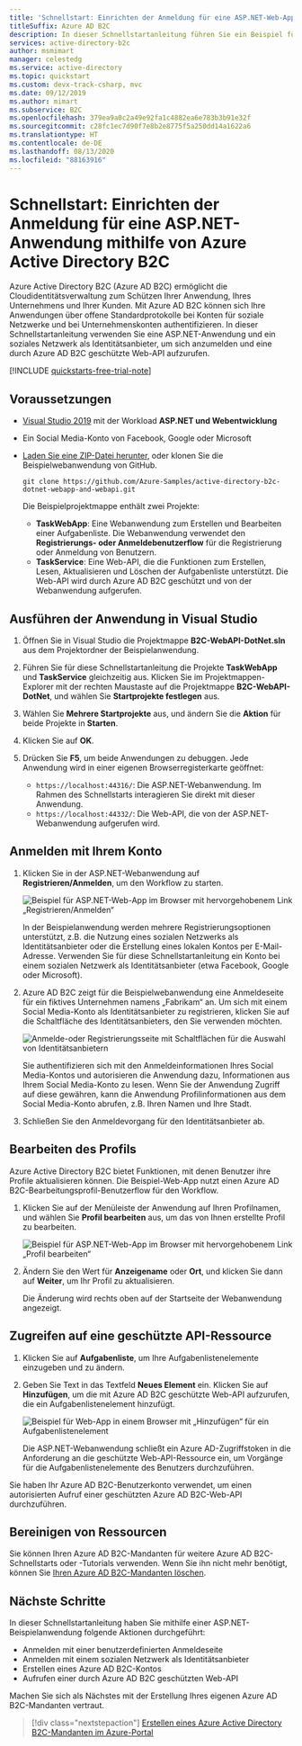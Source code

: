 ```yaml
---
title: 'Schnellstart: Einrichten der Anmeldung für eine ASP.NET-Web-App'
titleSuffix: Azure AD B2C
description: In dieser Schnellstartanleitung führen Sie ein Beispiel für eine ASP.NET-Web-App aus, bei der die Kontoanmeldung über Azure Active Directory B2C erfolgt.
services: active-directory-b2c
author: msmimart
manager: celestedg
ms.service: active-directory
ms.topic: quickstart
ms.custom: devx-track-csharp, mvc
ms.date: 09/12/2019
ms.author: mimart
ms.subservice: B2C
ms.openlocfilehash: 379ea9a0c2a49e92fa1c4882ea6e783b3b91e32f
ms.sourcegitcommit: c28fc1ec7d90f7e8b2e8775f5a250dd14a1622a6
ms.translationtype: HT
ms.contentlocale: de-DE
ms.lasthandoff: 08/13/2020
ms.locfileid: "88163916"
---
```

# <a name="quickstart-set-up-sign-in-for-an-aspnet-application-using-azure-active-directory-b2c"></a>Schnellstart: Einrichten der Anmeldung für eine ASP.NET-Anwendung mithilfe von Azure Active Directory B2C

Azure Active Directory B2C (Azure AD B2C) ermöglicht die Cloudidentitätsverwaltung zum Schützen Ihrer Anwendung, Ihres Unternehmens und Ihrer Kunden. Mit Azure AD B2C können sich Ihre Anwendungen über offene Standardprotokolle bei Konten für soziale Netzwerke und bei Unternehmenskonten authentifizieren. In dieser Schnellstartanleitung verwenden Sie eine ASP.NET-Anwendung und ein soziales Netzwerk als Identitätsanbieter, um sich anzumelden und eine durch Azure AD B2C geschützte Web-API aufzurufen.

[!INCLUDE [quickstarts-free-trial-note](../../includes/quickstarts-free-trial-note.md)]

## <a name="prerequisites"></a>Voraussetzungen

- [Visual Studio 2019](https://www.visualstudio.com/downloads/) mit der Workload **ASP.NET und Webentwicklung**
- Ein Social Media-Konto von Facebook, Google oder Microsoft
- [Laden Sie eine ZIP-Datei herunter](https://github.com/Azure-Samples/active-directory-b2c-dotnet-webapp-and-webapi/archive/master.zip), oder klonen Sie die Beispielwebanwendung von GitHub.

    ```
    git clone https://github.com/Azure-Samples/active-directory-b2c-dotnet-webapp-and-webapi.git
    ```

    Die Beispielprojektmappe enthält zwei Projekte:

    - **TaskWebApp**: Eine Webanwendung zum Erstellen und Bearbeiten einer Aufgabenliste. Die Webanwendung verwendet den **Registrierungs- oder Anmeldebenutzerflow** für die Registrierung oder Anmeldung von Benutzern.
    - **TaskService**: Eine Web-API, die die Funktionen zum Erstellen, Lesen, Aktualisieren und Löschen der Aufgabenliste unterstützt. Die Web-API wird durch Azure AD B2C geschützt und von der Webanwendung aufgerufen.

## <a name="run-the-application-in-visual-studio"></a>Ausführen der Anwendung in Visual Studio

1. Öffnen Sie in Visual Studio die Projektmappe **B2C-WebAPI-DotNet.sln** aus dem Projektordner der Beispielanwendung.
2. Führen Sie für diese Schnellstartanleitung die Projekte **TaskWebApp** und **TaskService** gleichzeitig aus. Klicken Sie im Projektmappen-Explorer mit der rechten Maustaste auf die Projektmappe **B2C-WebAPI-DotNet**, und wählen Sie **Startprojekte festlegen** aus.
3. Wählen Sie **Mehrere Startprojekte** aus, und ändern Sie die **Aktion** für beide Projekte in **Starten**.
4. Klicken Sie auf **OK**.
5. Drücken Sie **F5**, um beide Anwendungen zu debuggen. Jede Anwendung wird in einer eigenen Browserregisterkarte geöffnet:

    - `https://localhost:44316/`: Die ASP.NET-Webanwendung. Im Rahmen des Schnellstarts interagieren Sie direkt mit dieser Anwendung.
    - `https://localhost:44332/`: Die Web-API, die von der ASP.NET-Webanwendung aufgerufen wird.

## <a name="sign-in-using-your-account"></a>Anmelden mit Ihrem Konto

1. Klicken Sie in der ASP.NET-Webanwendung auf **Registrieren/Anmelden**, um den Workflow zu starten.

    ![Beispiel für ASP.NET-Web-App im Browser mit hervorgehobenem Link „Registrieren/Anmelden“](./media/quickstart-web-app-dotnet/web-app-sign-in.png)

    In der Beispielanwendung werden mehrere Registrierungsoptionen unterstützt, z.B. die Nutzung eines sozialen Netzwerks als Identitätsanbieter oder die Erstellung eines lokalen Kontos per E-Mail-Adresse. Verwenden Sie für diese Schnellstartanleitung ein Konto bei einem sozialen Netzwerk als Identitätsanbieter (etwa Facebook, Google oder Microsoft).

2. Azure AD B2C zeigt für die Beispielwebanwendung eine Anmeldeseite für ein fiktives Unternehmen namens „Fabrikam“ an. Um sich mit einem Social Media-Konto als Identitätsanbieter zu registrieren, klicken Sie auf die Schaltfläche des Identitätsanbieters, den Sie verwenden möchten.

    ![Anmelde-oder Registrierungsseite mit Schaltflächen für die Auswahl von Identitätsanbietern](./media/quickstart-web-app-dotnet/sign-in-or-sign-up-web.png)

    Sie authentifizieren sich mit den Anmeldeinformationen Ihres Social Media-Kontos und autorisieren die Anwendung dazu, Informationen aus Ihrem Social Media-Konto zu lesen. Wenn Sie der Anwendung Zugriff auf diese gewähren, kann die Anwendung Profilinformationen aus dem Social Media-Konto abrufen, z.B. Ihren Namen und Ihre Stadt.

3. Schließen Sie den Anmeldevorgang für den Identitätsanbieter ab.

## <a name="edit-your-profile"></a>Bearbeiten des Profils

Azure Active Directory B2C bietet Funktionen, mit denen Benutzer ihre Profile aktualisieren können. Die Beispiel-Web-App nutzt einen Azure AD B2C-Bearbeitungsprofil-Benutzerflow für den Workflow.

1. Klicken Sie auf der Menüleiste der Anwendung auf Ihren Profilnamen, und wählen Sie **Profil bearbeiten** aus, um das von Ihnen erstellte Profil zu bearbeiten.

    ![Beispiel für ASP.NET-Web-App im Browser mit hervorgehobenem Link „Profil bearbeiten“](./media/quickstart-web-app-dotnet/edit-profile-web.png)

2. Ändern Sie den Wert für **Anzeigename** oder **Ort**, und klicken Sie dann auf **Weiter**, um Ihr Profil zu aktualisieren.

    Die Änderung wird rechts oben auf der Startseite der Webanwendung angezeigt.

## <a name="access-a-protected-api-resource"></a>Zugreifen auf eine geschützte API-Ressource

1. Klicken Sie auf **Aufgabenliste**, um Ihre Aufgabenlistenelemente einzugeben und zu ändern.

2. Geben Sie Text in das Textfeld **Neues Element** ein. Klicken Sie auf **Hinzufügen**, um die mit Azure AD B2C geschützte Web-API aufzurufen, die ein Aufgabenlistenelement hinzufügt.

    ![Beispiel für Web-App in einem Browser mit „Hinzufügen“ für ein Aufgabenlistenelement](./media/quickstart-web-app-dotnet/add-todo-item-web.png)

    Die ASP.NET-Webanwendung schließt ein Azure AD-Zugriffstoken in die Anforderung an die geschützte Web-API-Ressource ein, um Vorgänge für die Aufgabenlistenelemente des Benutzers durchzuführen.

Sie haben Ihr Azure AD B2C-Benutzerkonto verwendet, um einen autorisierten Aufruf einer geschützten Azure AD B2C-Web-API durchzuführen.

## <a name="clean-up-resources"></a>Bereinigen von Ressourcen

Sie können Ihren Azure AD B2C-Mandanten für weitere Azure AD B2C-Schnellstarts oder -Tutorials verwenden. Wenn Sie ihn nicht mehr benötigt, können Sie [Ihren Azure AD B2C-Mandanten löschen](faq.md#how-do-i-delete-my-azure-ad-b2c-tenant).

## <a name="next-steps"></a>Nächste Schritte

In dieser Schnellstartanleitung haben Sie mithilfe einer ASP.NET-Beispielanwendung folgende Aktionen durchgeführt:

* Anmelden mit einer benutzerdefinierten Anmeldeseite
* Anmelden mit einem sozialen Netzwerk als Identitätsanbieter
* Erstellen eines Azure AD B2C-Kontos
* Aufrufen einer durch Azure AD B2C geschützten Web-API

Machen Sie sich als Nächstes mit der Erstellung Ihres eigenen Azure AD B2C-Mandanten vertraut.

> [!div class="nextstepaction"]
> [Erstellen eines Azure Active Directory B2C-Mandanten im Azure-Portal](tutorial-create-tenant.md)
